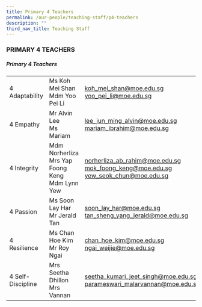 ```yaml
---
title: Primary 4 Teachers
permalink: /our-people/teaching-staff/p4-teachers
description: ""
third_nav_title: Teaching Staff
---
```



### PRIMARY 4 TEACHERS

##### Primary 4 Teachers

|  	|  	|  	|
|---	|---	|---	|
| 4 Adaptability 	| Ms Koh Mei Shan<br>Mdm Yoo Pei Li 	| [koh\_mei\_shan@moe.edu.sg](mailto:koh_mei_shan@moe.edu.sg) <br>[yoo\_pei\_li@moe.edu.sg](mailto:yoo_pei_li@moe.edu.sg) 	|
| 4 Empathy 	| Mr Alvin Lee<br>Ms Mariam 	| [lee\_jun\_ming\_alvin@moe.edu.sg](mailto:lee_jun_ming_alvin@moe.edu.sg) <br>[mariam\_ibrahim@moe.edu.sg](mailto:mariam_ibrahim@moe.edu.sg) 	|
| 4 Integrity<br> 	| Mdm Norherliza<br>Mrs Yap Foong Keng<br>Mdm Lynn Yew 	| [norherliza\_ab\_rahim@moe.edu.sg](mailto:norherliza_ab_rahim@moe.edu.sg) <br>[mok\_foong\_keng@moe.edu.sg](mailto:mok_foong_keng@moe.edu.sg) <br>[yew\_seok\_chun@moe.edu.sg](mailto:yew_seok_chun@moe.edu.sg)	|
| 4 Passion 	| Ms Soon Lay Har<br>Mr Jerald Tan 	| [soon\_lay\_har@moe.edu.sg](mailto:soon_lay_har@moe.edu.sg) <br>[tan\_sheng\_yang\_jerald@moe.edu.sg](mailto:tan_sheng_yang_jerald@moe.edu.sg)	|
| 4 Resilience 	| Ms Chan Hoe Kim<br>Mr Roy Ngai 	| [chan\_hoe\_kim@moe.edu.sg](mailto:chan_hoe_kim@moe.edu.sg) <br>[ngai\_weijie@moe.edu.sg](mailto:ngai_weijie@moe.edu.sg) 	|
| 4 Self-Discipline 	| Mrs Seetha Dhillon<br>Mrs Vannan 	| [seetha\_kumari\_jeet\_singh@moe.edu.sg](mailto:seetha_kumari_jeet_singh@moe.edu.sg) <br>[parameswari\_malarvannan@moe.edu.sg](mailto:parameswari_malarvannan@moe.edu.sg)	|